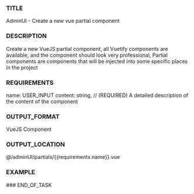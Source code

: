 ### TITLE
AdminUI - Create a new vue partial component
### DESCRIPTION
Create a new VueJS partial component, all Vuetify components are available, and the component should look very professional, Partial components are components that will be injected into some specific places in the project
### REQUIREMENTS
name: USER_INPUT
content: string, // (REQUIRED) A detailed description of the content of the component
### OUTPUT_FORMAT
VueJS Component
### OUTPUT_LOCATION
@/adminUI/partials/{{requirements.name}}.vue
### EXAMPLE
<template>
  <div class="">
    <!-- Your HTML code here -->
  </div>
</template>
<script>
export default {
  data() {
    return {
      // Your data here
    }
  },
}
</script>
<style>
  /* All CSS classes should be prefixed with a custom class name to ensure that CSS doesn't affect other components */
</style>
### END_OF_TASK